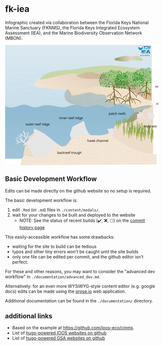 # fk-iea
Infographic created via collaboration between the Florida Keys National Marine Sanctuary (FKNMS), the Florida Keys Integrated Ecosystem Assessment (IEA), and the Marine Biodiversity Observation Network (MBON).

![overview](extra_files/fk_zoomed.svg)

## Basic Development Workflow
Edits can be made directly on the github website so no setup is required.

The basic development workflow is:

1. edit `.Rmd` (or `.md`) files in `./content/modals/`.
2. wait for your changes to be built and deployed to the website
    * NOTE: See the status of recent builds (:heavy_check_mark:, :x:, :full_moon:) on the [commit history page](https://github.com/marinebon/fk-iea/commits/master)

This easily-accessible workflow has some drawbacks:
* waiting for the site to build can be tedious
* typos and other tiny errors won't be caught until the site builds
* only one file can be edited per commit, and the github editor isn't perfect.

For these and other reasons, you may want to consider the "advanced dev workflow" in `./documentation/advanced_dev.md`.

Alternatively: for an even more WYSiWYG-style content editor (e.g. google docs) edits can be made using the [prose.io](http://prose.io/) web application.

Additional documentation can be found in the `./documentation/` directory.

## additional links
* Based on the example at https://github.com/ioos-eco/cinms.
* List of [hugo-powered IOOS websites on github](https://github.com/ioos?utf8=%E2%9C%93&q=&type=&language=html)
* List of [hugo-powered GSA websites on github](https://github.com/gsa?utf8=%E2%9C%93&q=&type=&language=html)
